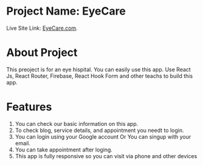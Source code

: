 # Project Name: EyeCare

Live Site Link: [EyeCare.com](https://assignment-10-healthcare.web.app/).

# About Project
This preoject is for an eye hispital. You can easily use this app. Use React Js, React Router, Firebase, React Hook Form and other teachs to build this app.

# Features
1. You can check our basic information on this app.
2. To check blog, service details, and appointment you needt to login.
3. You can login using your Google account Or You can singup with your email.
4. You can take appointment after loging.
5. This app is fully responsive so  you can visit via phone and other devices
